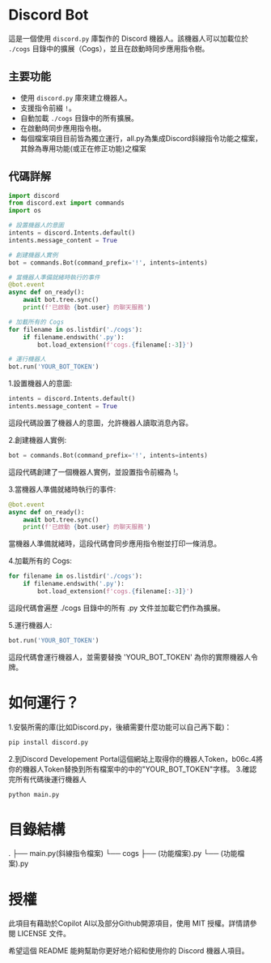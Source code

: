 # Discord Bot

這是一個使用 `discord.py` 庫製作的 Discord 機器人。該機器人可以加載位於 `./cogs` 目錄中的擴展（Cogs），並且在啟動時同步應用指令樹。

## 主要功能

- 使用 `discord.py` 庫來建立機器人。
- 支援指令前綴 `!`。
- 自動加載 `./cogs` 目錄中的所有擴展。
- 在啟動時同步應用指令樹。
- 每個檔案項目目前皆為獨立運行，all.py為集成Discord斜線指令功能之檔案，其餘為專用功能(或正在修正功能)之檔案

## 代碼詳解

```python
import discord
from discord.ext import commands
import os

# 設置機器人的意圖
intents = discord.Intents.default()
intents.message_content = True

# 創建機器人實例
bot = commands.Bot(command_prefix='!', intents=intents)

# 當機器人準備就緒時執行的事件
@bot.event
async def on_ready():
    await bot.tree.sync()
    print(f'已啟動 {bot.user} 的聊天服務')

# 加載所有的 Cogs
for filename in os.listdir('./cogs'):
    if filename.endswith('.py'):
        bot.load_extension(f'cogs.{filename[:-3]}')

# 運行機器人
bot.run('YOUR_BOT_TOKEN')
```

1.設置機器人的意圖:
```python
intents = discord.Intents.default()
intents.message_content = True
```
這段代碼設置了機器人的意圖，允許機器人讀取消息內容。

2.創建機器人實例:
```python
bot = commands.Bot(command_prefix='!', intents=intents)
```
這段代碼創建了一個機器人實例，並設置指令前綴為 !。

3.當機器人準備就緒時執行的事件:
```python
@bot.event
async def on_ready():
    await bot.tree.sync()
    print(f'已啟動 {bot.user} 的聊天服務')
```
當機器人準備就緒時，這段代碼會同步應用指令樹並打印一條消息。

4.加載所有的 Cogs:
```python
for filename in os.listdir('./cogs'):
    if filename.endswith('.py'):
        bot.load_extension(f'cogs.{filename[:-3]}')
```
這段代碼會遍歷 ./cogs 目錄中的所有 .py 文件並加載它們作為擴展。

5.運行機器人:
```python
bot.run('YOUR_BOT_TOKEN')
```
這段代碼會運行機器人，並需要替換 'YOUR_BOT_TOKEN' 為你的實際機器人令牌。

# 如何運行？
1.安裝所需的庫(比如Discord.py，後續需要什麼功能可以自己再下載)：
```python
pip install discord.py
```
2.到Discord Developement Portal這個網站上取得你的機器人Token，b06c.4將你的機器人Token替換到所有檔案中的中的"YOUR_BOT_TOKEN"字樣。
3.確認完所有代碼後運行機器人
```python
python main.py
```
# 目錄結構
.
├── main.py(斜線指令檔案)
└── cogs
    ├── (功能檔案).py
    └── (功能檔案).py
# 授權
此項目有藉助於Copilot AI以及部分Github開源項目，使用 MIT 授權。詳情請參閱 LICENSE 文件。

希望這個 README 能夠幫助你更好地介紹和使用你的 Discord 機器人項目。
